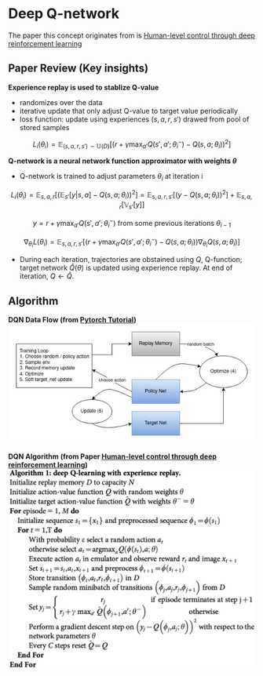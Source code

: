 # Deep Q-network
The paper this concept originates from is [Human-level control through deep reinforcement
learning](https://www.nature.com/articles/nature14236)

## Paper Review (Key insights)
**Experience replay is used to stablize Q-value**
- randomizes over the data
-  iterative update that only adjust Q-value to target value periodically
- loss function: update using experiences $(s,a,r,s')$ drawed from pool of stored samples
```math
L_i(\theta_i) = \mathbb{E}_{(s,a,r,s') \sim \mathbb{U}(D)} \left[ \left( r + \gamma \max_{a'} Q(s', a'; \theta_i^-) - Q(s, a; \theta_i) \right)^2 \right]
```

**Q-network is a neural network function approximator with weights $\theta$**
- Q-network is trained to adjust parameters $\theta_i$ at iteration i
```math
L_i(\theta_i) = \mathbb{E}_{s,a,r} \left[ \left(\mathbb{E}_{s'}[y | s,a] - Q(s,a; \theta_i) \right)^2 \right]
= \mathbb{E}_{s,a,r,s'} \left[ \left( y - Q(s,a; \theta_i) \right)^2 \right] + \mathbb{E}_{s,a,r} \left[ \mathbb{V}_{s'} [y] \right]
```
```math
y = r + \gamma \max_{a'} Q(s', a'; \theta_i^-)
\text{ from some previous iterations $\theta_{i-1}$}
```
```math
\nabla_{\theta_i} L(\theta_i) = \mathbb{E}_{s,a,r,s'} \left[
\left( r + \gamma \max_{a'} Q(s', a'; \theta_i^-) - Q(s,a; \theta_i) \right)
\nabla_{\theta_i} Q(s,a; \theta_i)
\right]
```
- During each iteration, trajectories are obstained using $Q$, Q-function; target network $\hat{Q}(\theta)$ is updated using experience replay. At end of iteration, $Q\leftarrow \hat{Q}$.

## Algorithm
**DQN Data Flow (from [Pytorch Tutorial](https://pytorch.org/tutorials/intermediate/reinforcement_q_learning.html))**  
<img src="dqn.jpg" width="600" />  

**DQN Algorithm (from Paper [Human-level control through deep reinforcement
learning](https://www.nature.com/articles/nature14236))**  
<img src="dqn_algo.png" width="600" />
